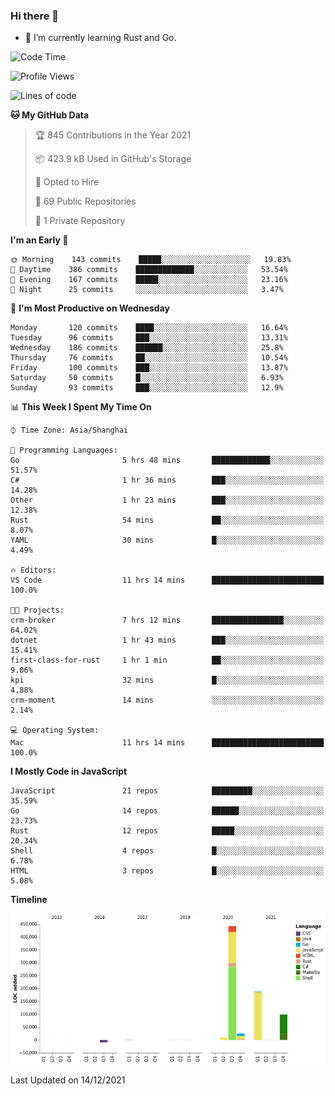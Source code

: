 ### Hi there 👋

- 🌱 I’m currently learning Rust and Go.

<!--START_SECTION:waka-->
![Code Time](http://img.shields.io/badge/Code%20Time-24%20hrs%2057%20mins-blue)

![Profile Views](http://img.shields.io/badge/Profile%20Views-1-blue)

![Lines of code](https://img.shields.io/badge/From%20Hello%20World%20I%27ve%20Written-758%20Thousand%20lines%20of%20code-blue)

**🐱 My GitHub Data** 

> 🏆 845 Contributions in the Year 2021
 > 
> 📦 423.9 kB Used in GitHub's Storage 
 > 
> 💼 Opted to Hire
 > 
> 📜 69 Public Repositories 
 > 
> 🔑 1 Private Repository 
 > 
**I'm an Early 🐤** 

```text
🌞 Morning    143 commits    █████░░░░░░░░░░░░░░░░░░░░   19.83% 
🌆 Daytime    386 commits    █████████████░░░░░░░░░░░░   53.54% 
🌃 Evening    167 commits    █████░░░░░░░░░░░░░░░░░░░░   23.16% 
🌙 Night      25 commits     ░░░░░░░░░░░░░░░░░░░░░░░░░   3.47%

```
📅 **I'm Most Productive on Wednesday** 

```text
Monday       120 commits    ████░░░░░░░░░░░░░░░░░░░░░   16.64% 
Tuesday      96 commits     ███░░░░░░░░░░░░░░░░░░░░░░   13.31% 
Wednesday    186 commits    ██████░░░░░░░░░░░░░░░░░░░   25.8% 
Thursday     76 commits     ██░░░░░░░░░░░░░░░░░░░░░░░   10.54% 
Friday       100 commits    ███░░░░░░░░░░░░░░░░░░░░░░   13.87% 
Saturday     50 commits     █░░░░░░░░░░░░░░░░░░░░░░░░   6.93% 
Sunday       93 commits     ███░░░░░░░░░░░░░░░░░░░░░░   12.9%

```


📊 **This Week I Spent My Time On** 

```text
⌚︎ Time Zone: Asia/Shanghai

💬 Programming Languages: 
Go                       5 hrs 48 mins       █████████████░░░░░░░░░░░░   51.57% 
C#                       1 hr 36 mins        ███░░░░░░░░░░░░░░░░░░░░░░   14.28% 
Other                    1 hr 23 mins        ███░░░░░░░░░░░░░░░░░░░░░░   12.38% 
Rust                     54 mins             ██░░░░░░░░░░░░░░░░░░░░░░░   8.07% 
YAML                     30 mins             █░░░░░░░░░░░░░░░░░░░░░░░░   4.49%

🔥 Editors: 
VS Code                  11 hrs 14 mins      █████████████████████████   100.0%

🐱‍💻 Projects: 
crm-broker               7 hrs 12 mins       ████████████████░░░░░░░░░   64.02% 
dotnet                   1 hr 43 mins        ███░░░░░░░░░░░░░░░░░░░░░░   15.41% 
first-class-for-rust     1 hr 1 min          ██░░░░░░░░░░░░░░░░░░░░░░░   9.06% 
kpi                      32 mins             █░░░░░░░░░░░░░░░░░░░░░░░░   4.88% 
crm-moment               14 mins             ░░░░░░░░░░░░░░░░░░░░░░░░░   2.14%

💻 Operating System: 
Mac                      11 hrs 14 mins      █████████████████████████   100.0%

```

**I Mostly Code in JavaScript** 

```text
JavaScript               21 repos            █████████░░░░░░░░░░░░░░░░   35.59% 
Go                       14 repos            ██████░░░░░░░░░░░░░░░░░░░   23.73% 
Rust                     12 repos            █████░░░░░░░░░░░░░░░░░░░░   20.34% 
Shell                    4 repos             █░░░░░░░░░░░░░░░░░░░░░░░░   6.78% 
HTML                     3 repos             █░░░░░░░░░░░░░░░░░░░░░░░░   5.08%

```


**Timeline**

![Chart not found](https://raw.githubusercontent.com/elton/elton/main/charts/bar_graph.png) 


 Last Updated on 14/12/2021
<!--END_SECTION:waka-->

<!--
**elton/elton** is a ✨ _special_ ✨ repository because its `README.md` (this file) appears on your GitHub profile.

Here are some ideas to get you started:

- 🔭 I’m currently working on ...
- 🌱 I’m currently learning ...
- 👯 I’m looking to collaborate on ...
- 🤔 I’m looking for help with ...
- 💬 Ask me about ...
- 📫 How to reach me: ...
- 😄 Pronouns: ...
- ⚡ Fun fact: ...
-->
